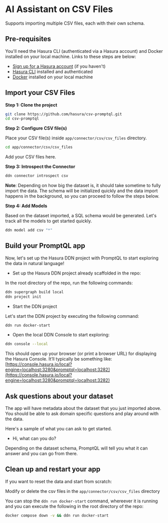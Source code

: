 # AI Assistant on CSV Files

Supports importing multiple CSV files, each with their own schema.

## Pre-requisites

You'll need the Hasura CLI (authenticated via a Hasura account) and Docker installed on your local machine. Links to these steps are below:

- [Sign up for a Hasura account](https://console.hasura.io) (if you haven't)
- [Hasura CLI](https://hasura.io/docs/3.0/cli/installation) installed and authenticated
- [Docker](https://docs.docker.com/engine/install/) installed on your local machine

## Import your CSV Files

**Step 1: Clone the project**

```bash copy
git clone https://github.com/hasura/csv-promptql.git
cd csv-promptql
```

**Step 2: Configure CSV file(s)**

Place your CSV file(s) inside `app/connector/csv/csv_files` directory.

```bash copy
cd app/connector/csv/csv_files
```

Add your CSV files here.

**Step 3: Introspect the Connector**

```bash copy
ddn connector introspect csv
```

**Note**: Depending on how big the dataset is, it should take sometime to fully import the data. The schema will be initialized quickly and the data import happens in the background, so you can proceed to follow the steps below.

**Step 4: Add Models**

Based on the dataset imported, a SQL schema would be generated. Let's track all the models to get started quickly.

```bash copy
ddn model add csv "*"
```

## Build your PromptQL app

Now, let's set up the Hasura DDN project with PromptQL to start exploring the data in natural language!

- Set up the Hasura DDN project already scaffolded in the repo:

In the root directory of the repo, run the following commands:

```bash copy
ddn supergraph build local
ddn project init
```

- Start the DDN project

Let's start the DDN project by executing the following command:

```bash
ddn run docker-start
```

- Open the local DDN Console to start exploring:

```bash
ddn console --local
```

This should open up your browser (or print a browser URL) for displaying the Hasura Console. It’ll typically be something like: [https://console.hasura.io/local?engine=localhost:3280&promptql=localhost:3282](https://console.hasura.io/local?engine=localhost:3280&promptql=localhost:3282)

## Ask questions about your dataset

The app will have metadata about the dataset that you just imported above. You should be able to ask domain specific questions and play around with the data.

Here's a sample of what you can ask to get started.
- Hi, what can you do?

Depending on the dataset schema, PromptQL will tell you what it can answer and you can go from there.

## Clean up and restart your app

If you want to reset the data and start from scratch:

Modify or delete the csv files in the `app/connector/csv/csv_files` directory

You can stop the `ddn run docker-start` command, whereever it is running and you can execute the following in the root directory of the repo:

```bash copy
docker compose down -v && ddn run docker-start
```
